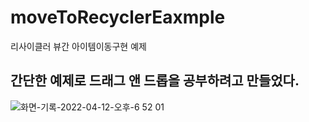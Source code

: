 # moveToRecyclerEaxmple
리사이클러 뷰간 아이템이동구현 예제
## 간단한 예제로 드래그 앤 드롭을 공부하려고 만들었다.


![화면-기록-2022-04-12-오후-6 52 01](https://user-images.githubusercontent.com/79190824/162933548-1c287b28-41f7-49a5-a566-e5ce71e76f05.gif)

